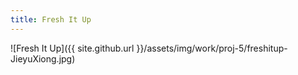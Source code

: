 ```yaml
---
title: Fresh It Up
---
```


![Fresh It Up]({{ site.github.url }}/assets/img/work/proj-5/freshitup-JieyuXiong.jpg)
